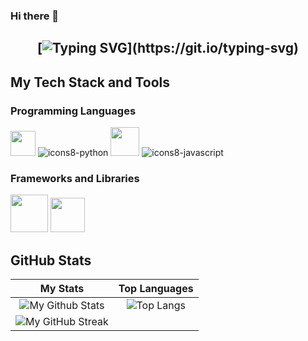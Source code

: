 ### Hi there 👋
  
 <h2 align="center">
    
[![Typing SVG](https://readme-typing-svg.herokuapp.com?duration=3000&center=true&width=450&lines=Welcome+to+my+Github+Page!;I'm+Edwin+Baeza.;I'm+a+backend+developer;I'm+always+expanding+my+tech+stack!)](https://git.io/typing-svg)

## My Tech Stack and Tools

### Programming Languages

<p>
  


<img width ='40px' src ='https://raw.githubusercontent.com/rahulbanerjee26/githubAboutMeGenerator/main/icons/ruby.svg'> </a>
![icons8-python](https://user-images.githubusercontent.com/76852813/172720089-5ce0ea22-01c9-4444-8e70-a81501452b13.svg)
<img width ='46px' src ='https://raw.githubusercontent.com/rahulbanerjee26/githubAboutMeGenerator/main/icons/go.svg' padding='0 0 50px 0'> </a>
![icons8-javascript](https://user-images.githubusercontent.com/76852813/172720095-d75caaaa-c8b8-497e-a1bf-54720da5f9ed.svg)


### Frameworks and Libraries

<p>

<img width ='60px' src ='https://raw.githubusercontent.com/rahulbanerjee26/githubAboutMeGenerator/main/icons/rails.svg'> </a>
<img width ='55px' src ='https://raw.githubusercontent.com/rahulbanerjee26/githubAboutMeGenerator/main/icons/django.svg'> </a>

	
## GitHub Stats


|                                                            My Stats                                                      |                                                  Top Languages                                                   |
|:------------------------------------------------------------------------------------------------------------------------:|:----------------------------------------------------------------------------------------------------------------:|
| ![My Github Stats](https://github-readme-stats.vercel.app/api?username=edwbaeza&show_icons=true&theme=algolia)           | ![Top Langs](https://github-readme-stats.vercel.app/api/top-langs/?username=edwbaeza&langs_count=8&theme=algolia)|
| ![My GitHub Streak](https://github-readme-streak-stats.herokuapp.com/?user=edwbaeza&theme=algolia)                       |
    

<!--
|                                                                                                      My Stars                                                                                                       |                                                           Top Languages                                                           |      
|:-------------------------------------------------------------------------------------------------------------------------------------------------------------------------------------------------------------------------:|:---------------------------------------------------------------------------------------------------------------------------------:|
| ![Github Stars](https://github-readme-stats.vercel.app/api?username=edwbaeza&show_icons=true&locale=en&count_private=true&hide_rank=true&custom_title=My%20GitHub%20Stats&disable_animations=false&theme=algolia)| ![Top Langs](https://github-readme-stats.vercel.app/api/top-langs/?username=edwbaeza&langs_count=8&theme=algolia)
	
![](https://komarev.com/ghpvc/?username=edwbaeza&style=flat-square)

-->


<!--
**EdwBaeza/edwbaeza** is a ✨ _special_ ✨ repository because its `README.md` (this file) appears on your GitHub profile.

Here are some ideas to get you started:

- 🔭 I’m currently working on ...
- 🌱 I’m currently learning ...
- 👯 I’m looking to collaborate on ...
- 🤔 I’m looking for help with ...
- 💬 Ask me about ...
- 📫 How to reach me: ...
- 😄 Pronouns: ...
- ⚡ Fun fact: ...
-->
